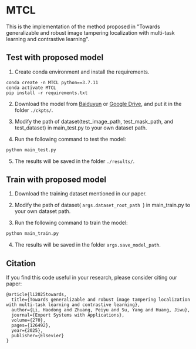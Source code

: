 # MTCL
This is the implementation of the method proposed in "Towards generalizable and robust image tampering localization with multi-task learning and contrastive learning".
## Test with proposed model 
1. Create conda environment and install the requirements.
```
conda create -n MTCL python==3.7.11
conda activate MTCL
pip install -r requirements.txt
```
2. Download the model from [Baiduyun](https://pan.baidu.com/s/1PCEFJ9mzOcwIghLuLcSh2w?pwd=MTCL) or [Google Drive](https://drive.google.com/drive/folders/1LklFg3iQq7Cf0I5YGmeyw29xpPp0PNCc?usp=sharing), and put it in the folder `./ckpts/`.

3. Modify the path of dataset(test_image_path, test_mask_path, and test_dataset) in main_test.py to your own dataset path.

4. Run the following command to test the model:

```bash
python main_test.py
```

5. The results will be saved in the folder `./results/`.

## Train with proposed model
1. Download the training dataset mentioned in our paper.

2. Modify the path of dataset( `args.dataset_root_path `) in main_train.py to your own dataset path.

3. Run the following command to train the model:

```bash
python main_train.py
```

4. The results will be saved in the folder `args.save_model_path`.

## Citation
If you find this code useful in your research, please consider citing our paper:
```
@article{li2025towards,
  title={Towards generalizable and robust image tampering localization with multi-task learning and contrastive learning},
  author={Li, Haodong and Zhuang, Peiyu and Su, Yang and Huang, Jiwu},
  journal={Expert Systems with Applications},
  volume={270},
  pages={126492},
  year={2025},
  publisher={Elsevier}
}
```